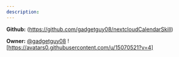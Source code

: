 ```yaml
---
description: 
---
```



**Github:** (https://github.com/gadgetguy08/nextcloudCalendarSkill)

**Owner:** [@gadgetguy08](https://github.com/gadgetguy08) ![https://avatars0.githubusercontent.com/u/15070521?v=4]

